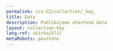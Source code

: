 ```yaml
---
permalink: /cs-CZ/collection/_key_
title: Data
description: Publikujeme otevřená data
layout: collection-key
lang-ref: sbírka/klíč
metaRobots: povoleno
---
```


